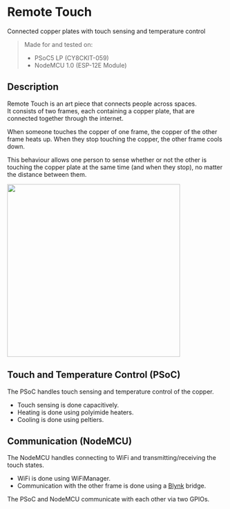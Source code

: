 # Remote Touch
Connected copper plates with touch sensing and temperature control
>Made for and tested on:  
>- PSoC5 LP (CY8CKIT-059)  
>- NodeMCU 1.0 (ESP-12E Module)

## Description
Remote Touch is an art piece that connects people across spaces.  
It consists of two frames, each containing a copper plate, that
are connected together through the internet.

When someone touches the copper of one frame, the copper of the
other frame heats up. When they stop touching the copper, the
other frame cools down.

This behaviour allows one person to sense whether or not the other
is touching the copper plate at the same time (and when they stop),
no matter the distance between them.

<img src="remote_touch_frames.png" height="400" />

## Touch and Temperature Control (PSoC)
The PSoC handles touch sensing and temperature control of the copper.
* Touch sensing is done capacitively.
* Heating is done using polyimide heaters.
* Cooling is done using peltiers.

## Communication (NodeMCU)
The NodeMCU handles connecting to WiFi and transmitting/receiving the
touch states.
* WiFi is done using WiFiManager.
* Communication with the other frame is done using a [Blynk](https://blynk.io/) bridge.

The PSoC and NodeMCU communicate with each other via two GPIOs.